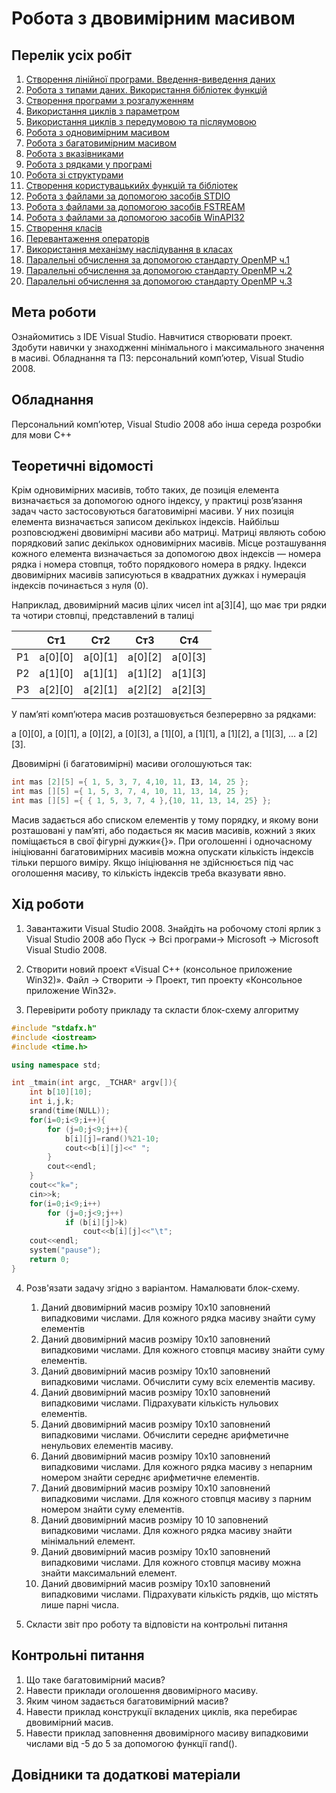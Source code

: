 # Робота з двовимірним масивом

## Перелік усіх робіт

1. [Створення лінійної програми. Введення-виведення даних](lab-01.md)
2. [Робота з типами даних. Використання бібліотек функцій](lab-02.md)
3. [Створення програми з розгалуженням](lab-03.md)
4. [Використання циклів з параметром](lab-04.md)
5. [Використання циклів з передумовою та післяумовою](lab-05.md)
6. [Робота з одновимірним масивом](lab-06.md)
7. [Робота з багатовимірним масивом](lab-07.md)
8. [Робота з вказівниками](lab-08.md)
9. [Робота з рядками у програмі](lab-09.md)
10. [Робота зі структурами](lab-10.md)
11. [Створення користувацькийх функцій та бібліотек](lab-11.md)
12. [Робота з файлами за допомогою засобів STDIO](lab-12.md)
13. [Робота з файлами за допомогою засобів FSTREAM](lab-13.md)
14. [Робота з файлами за допомогою засобів WinAPI32](lab-14.md)
15. [Створення класів](lab-15.md)
16. [Перевантаження операторів](lab-16.md)
17. [Використання механізму наслідування в класах](lab-17.md)
18. [Паралельні обчислення за допомогою стандарту OpenMP ч.1](lab-18.md)
19. [Паралельні обчислення за допомогою стандарту OpenMP ч.2](lab-19.md)
20. [Паралельні обчислення за допомогою стандарту OpenMP ч.3](lab-20.md)

## Мета роботи 

Ознайомитись з IDE Visual Studio. Навчитися створювати проект. Здобути навички у знаходженнi мінімального і максимального значення в масиві.
Обладнання та ПЗ: персональний комп’ютер, Visual Studio 2008.

## Обладнання

Персональний комп’ютер, Visual Studio 2008 або інша середа розробки для мови C++

## Теоретичні відомості

Крім одновимірних масивів, тобто таких, де позиція елемента визначається за допомогою одного індексу, у практиці розв’язання задач часто застосовуються багатовимірні масиви. У них позиція елемента визначається записом декількох індексів. Найбільш розповсюджені двовимірні масиви або матриці. Матриці являють собою порядковий запис декількох одновимірних масивів. Місце розташування кожного елемента визначається за допомогою двох індексів — номера рядка і номера стовпця, тобто порядкового номера в рядку. Індекси двовимірних масивів записуються в квадратних дужках і нумерація індексів починається з нуля (0).

Наприклад, двовимірний масив цілих чисел int а[3][4], що має три рядки та чотири стовпці, представлений в талиці

||Ст1|Ст2|Ст3|Ст4|
|--|--|--|--|--|
|Р1|а[0][0]|а[0][1]|а[0][2]|а[0][3]|
|Р2|а[1][0]|а[1][1]|а[1][2]|а[1][3]|
|Р3|а[2][0]|а[2][1]|а[2][2]|а[2][З]|

У пам’яті комп’ютера масив розташовується безперервно за рядками:

а [0][0], а [0][1], а [0][2], а [0][3], а [1][0], а [1][1], а [1][2], а [1][3], … а [2][3].

Двовимірні (і багатовимірні) масиви оголошуються так:

```cpp
int mas [2][5] ={ 1, 5, 3, 7, 4,10, 11, ІЗ, 14, 25 };
int mas [][5] ={ 1, 5, 3, 7, 4, 10, 11, 13, 14, 25 };
int mas [][5] ={ { 1, 5, 3, 7, 4 },{10, 11, 13, 14, 25} };
```


Масив задається або списком елементів у тому порядку, и якому вони розташовані у пам’яті, або подається як масив масивів, кожний з яких поміщається в свої фігурні дужки«{}». При оголошенні і одночасному ініціюванні багатовимірних масивів можна опускати кількість індексів тільки першого виміру. Якщо ініціювання не здійснюється під час оголошення масиву, то кількість індексів треба вказувати явно. 

## Хід роботи

1. Завантажити Visual Studio 2008. Знайдіть на робочому столі ярлик з Visual Studio 2008 або Пуск → Всі програми→ Microsoft → Microsoft Visual Studio 2008.

2. Створити новий проект «Visual C++ (консольное приложение Win32)». Файл → Cтворити → Проект, тип проекту «Консольное приложение Win32».

3. Перевірити роботу прикладу та скласти блок-схему алгоритму
```cpp
#include "stdafx.h"
#include <iostream>
#include <time.h>

using namespace std;

int _tmain(int argc, _TCHAR* argv[]){
	int b[10][10];
	int i,j,k;
	srand(time(NULL));
	for(i=0;i<9;i++){
		for (j=0;j<9;j++){
			b[i][j]=rand()%21-10;
			cout<<b[i][j]<<" ";
		}
		cout<<endl;
	}
	cout<<"k=";
	cin>>k;
	for(i=0;i<9;i++)
		for (j=0;j<9;j++)
			if (b[i][j]>k) 
				cout<<b[i][j]<<"\t";
	cout<<endl;
	system("pause");
	return 0;
}
```

4. Розв'язати задачу згідно з варіантом. Намалювати блок-схему.
	1. Даний двовимірний масив розміру 10x10 заповнений випадковими числами. Для кожного рядка масиву знайти суму елементів
	2. Даний двовимірний масив розміру 10x10 заповнений випадковими числами. Для кожного стовпця масиву знайти суму елементів.
	3. Даний двовимірний масив розміру 10x10 заповнений випадковими числами. Обчислити суму всіх елементів масиву.
	4. Даний двовимірний масив розміру 10x10 заповнений випадковими числами. Підрахувати кількість нульових елементів.
	5. Даний двовимірний масив розміру 10x10 заповнений випадковими числами. Обчислити середнє арифметичне ненульових елементів масиву.
	6. Даний двовимірний масив розміру 10x10 заповнений випадковими числами. Для кожного рядка масиву з непарним номером знайти середнє арифметичне елементів.
	7. Даний двовимірний масив розміру 10x10 заповнений випадковими числами. Для кожного стовпця масиву з парним номером знайти суму елементів.
	8. Даний двовимірний масив розміру 10 10 заповнений випадковими числами. Для кожного рядка масиву знайти мінімальний елемент.
	9. Даний двовимірний масив розміру 10x10 заповнений випадковими числами. Для кожного стовпця масиву можна знайти максимальний елемент.
	10. Даний двовимірний масив розміру 10x10 заповнений випадковими числами. Підрахувати кількість рядків, що містять лише парні числа.
    
7. Скласти звіт про роботу та відповісти на контрольні питання

## Контрольні питання

1. Що таке багатовимірний масив?
2. Навести приклади оголошення двовимірного масиву.
3. Яким чином задається багатовимірний масив?
4. Навести приклад конструкції вкладених циклів, яка перебирає двовимірний масив.
5. Навести приклад заповнення двовимірного масиву випадковими числами від -5 до 5 за допомогою функції rand().

## Довідники та додаткові матеріали